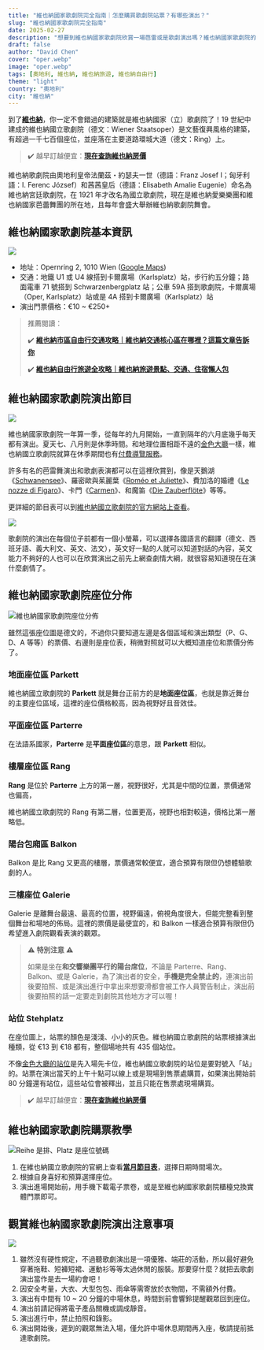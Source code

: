 ```yaml
---
title: "維也納國家歌劇院完全指南｜怎麼購買歌劇院站票？有哪些演出？"
slug: "維也納國家歌劇院完全指南"
date: 2025-02-27
description: "想要到維也納國家歌劇院欣賞一場芭雷或是歌劇演出嗎？維也納國家歌劇院的簡介、交通資訊、座位選擇、注意事項，全部都在這篇文章！"
draft: false
author: "David Chen"
cover: "oper.webp"
image: "oper.webp"
tags: [奧地利, 維也納, 維也納旅遊, 維也納自由行]
theme: "light"
country: "奧地利"
city: "維也納"
---
```


<!--![](oper.webp)-->

到了[**維也納**](/posts/維也納自由行/)，你一定不會錯過的建築就是維也納國家（立）歌劇院了！19 世紀中建成的維也納國立歌劇院（德文：Wiener Staatsoper）是文藝復興風格的建築，有超過一千七百個座位，並座落在主要道路環城大道（德文：Ring）上。

> ✔️ 越早訂越便宜：[**現在查詢維也納房價**](https://www.booking.com/city/at/vienna.en.html?aid=7956794&no_rooms=1&group_adults=2)

維也納歌劇院由奧地利皇帝法蘭茲・約瑟夫一世（德語：Franz Josef I；匈牙利語：I. Ferenc József）和茜茜皇后（德語：Elisabeth Amalie Eugenie）命名為維也納宮廷歌劇院，在 1921 年才改名為國立歌劇院，現在是維也納愛樂樂團和維也納國家芭蕾舞團的所在地，且每年會盛大舉辦維也納歌劇院舞會。

## 維也納國家歌劇院基本資訊

![](oper-2.webp)

- 地址：Opernring 2, 1010 Wien ([Google Maps](https://maps.app.goo.gl/ktk45RvvSCCr2pLh7))
- 交通：地鐵 U1 或 U4 線搭到卡爾廣場（Karlsplatz）站，步行約五分鐘；路面電車 71 號搭到 Schwarzenbergplatz 站；公車 59A 搭到歌劇院，卡爾廣場（Oper, Karlsplatz）站或是 4A 搭到卡爾廣場（Karlsplatz）站
- 演出門票價格：€10 ~ €250+

> 推薦閱讀：
>
> ✔️ [**維也納市區自由行交通攻略｜維也納交通核心區在哪裡？這篇文章告訴你**](/posts/維也納市區交通攻略/)
>
> ✔️ [**維也納自由行旅遊全攻略｜維也納旅遊景點、交通、住宿懶人包**](/posts/維也納自由行/)

## 維也納國家歌劇院演出節目

![](oper-3.webp)

維也納國家歌劇院一年算一季，從每年的九月開始，一直到隔年的六月底幾乎每天都有演出。夏天七、八月則是休季時間。和地理位置相距不遠的[金色大廳](/posts/%E7%B6%AD%E4%B9%9F%E7%B4%8D%E9%87%91%E8%89%B2%E5%A4%A7%E5%BB%B3%E5%AE%8C%E5%85%A8%E6%8C%87%E5%8D%97/)一樣，維也納國立歌劇院就算在休季期間也有[付費導覽服務](https://www.wiener-staatsoper.at/en/guided-tours/)。

許多有名的芭雷舞演出和歌劇表演都可以在這裡欣賞到，像是天鵝湖《[Schwanensee](https://www.wiener-staatsoper.at/en/calendar/detail/schwanensee/)》、羅密歐與茱麗葉《[Roméo et Juliette](https://www.wiener-staatsoper.at/en/calendar/detail/romeo-et-juliette/)》、費加洛的婚禮《[Le nozze di Figaro](https://www.wiener-staatsoper.at/en/calendar/detail/le-nozze-di-figaro/)》、卡門《[Carmen](https://www.wiener-staatsoper.at/en/calendar/detail/carmen/)》、和魔笛《[Die Zauber­flöte](https://www.wiener-staatsoper.at/en/calendar/detail/die-zauberfloete/)》等等。

更詳細的節目表可以到[維也納國立歌劇院的官方網站上查看](https://www.wiener-staatsoper.at/en/calendar/)。

![](translate.webp)

歌劇院的演出在每個位子前都有一個小螢幕，可以選擇各國語言的翻譯（德文、西班牙語、義大利文、英文、法文），英文好一點的人就可以知道對話的內容，英文能力不夠好的人也可以在欣賞演出之前先上網查劇情大綱，就很容易知道現在在演什麼劇情了。

## 維也納國家歌劇院座位分佈

![維也納國家歌劇院座位分佈](wiener-staatsoper-sitzplan.webp)

雖然這張座位圖是德文的，不過你只要知道左邊是各個區域和演出類型（P、G、D、A 等等）的票價、右邊則是座位表，稍微對照就可以大概知道座位和票價分佈了。

### **地面座位區 Parkett**

維也納國立歌劇院的 **Parkett** 就是舞台正前方的是**地面座位區**，也就是靠近舞台的主要座位區域，這裡的座位價格較高，因為視野好且音效佳。

### **平面座位區 Parterre**

在法語系國家，**Parterre** 是**平面座位區**的意思，跟 **Parkett** 相似。

### 樓層座位區 Rang

**Rang** 是位於 **Parterre** 上方的第一層，視野很好，尤其是中間的位置，票價通常也偏高，

維也納國立歌劇院的 Rang 有第二層，位置更高，視野也相對較遠，價格比第一層略低。

### 陽台包廂區 Balkon

Balkon 是比 Rang 又更高的樓層，票價通常較便宜，適合預算有限但仍想體驗歌劇的人。

### 三樓座位 Galerie

Galerie 是離舞台最遠、最高的位置，視野偏遠，俯視角度很大，但能完整看到整個舞台和場地的佈局。這裡的票價是最便宜的，和 Balkon 一樣適合預算有限但仍希望進入劇院觀看表演的觀眾。

> ⚠️ **特別注意** ⚠️
> 
> 如果是坐在**和交響樂團平行的陽台席位**，不論是 Parterre、Rang、Balkon、或是 Galerie，為了演出者的安全，**手機是完全禁止的**，連演出前後要拍照、或是演出進行中拿出來想要滑都會被工作人員警告制止，演出前後要拍照的話一定要走到劇院其他地方才可以喔！

### 站位 Stehplatz

在座位圖上，站票的顏色是淺淺、小小的灰色。維也納國立歌劇院的站票根據演出種類，從 €13 到 €18 都有，整個場地共有 435 個站位。

不像[金色大廳的站位](/posts/%E7%B6%AD%E4%B9%9F%E7%B4%8D%E9%87%91%E8%89%B2%E5%A4%A7%E5%BB%B3%E5%AE%8C%E5%85%A8%E6%8C%87%E5%8D%97/)是先入場先卡位，維也納國立歌劇院的站位是要對號入「站」的。站票在演出當天的上午十點可以線上或是現場到售票處購買，如果演出開始前 80 分鐘還有站位，這些站位會被釋出，並且只能在售票處現場購買。

> ✔️ 越早訂越便宜：[**現在查詢維也納房價**](https://www.booking.com/city/at/vienna.en.html?aid=7956794&no_rooms=1&group_adults=2)

## 維也納國家歌劇院購票教學

![Reihe 是排、Platz 是座位號碼](ticket.webp)

1. 在維也納國立歌劇院的官網上查看[**當月節目表**](https://www.wiener-staatsoper.at/en/calendar/)，選擇日期時間場次。
2. 根據自身喜好和預算選擇座位。
3. 演出進場開始前，用手機下載電子票卷，或是至維也納國家歌劇院櫃檯兌換實體門票即可。

## 觀賞維也納國家歌劇院演出注意事項

![](oper-4.webp)

1. 雖然沒有硬性規定，不過聽歌劇演出是一項優雅、端莊的活動，所以最好避免穿著拖鞋、短褲短裙、運動衫等等太過休閒的服裝。那要穿什麼？就把去歌劇演出當作是去一場約會吧！
2. 因安全考量，大衣、大型包包、雨傘等需寄放於衣物間，不需額外付費。
3. 演出有中間有 10 ~ 20 分鐘的中場休息，時間到前會響鈴提醒觀眾回到座位。
4. 演出前請記得將電子產品關機或調成靜音。
5. 演出進行中，禁止拍照和錄影。
6. 演出開始後，遲到的觀眾無法入場，僅允許中場休息期間再入座，敬請提前抵達歌劇院。